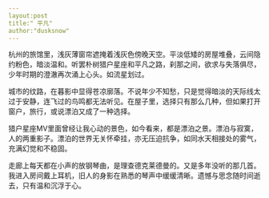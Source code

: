 ```yaml
---
layout:post
title:" 平凡"
author:"dusksnow"
---
```

杭州的旅馆里，浅灰薄窗帘遮掩着浅灰色傍晚天空。平淡低矮的房屋堆叠，云间隐约粉色，暗淡温和。听罢朴树猎户星座和平凡之路，刹那之间，欲求与失落俱尽，少年时期的澄澈再次涌上心头。如流星划过。

城市的纹路，在暮影中显得苍凉廓落。不说年少不知愁，只是觉得暗淡的天际线太过于安静，连飞过的鸟鸣都无法听见。在屋子里，选择只有那么几种，但如果打开窗户，旅行，或说漂泊又成了一种选择。

猎户星座MV里面曾经让我心动的景色，如今看来，都是漂泊之景。漂泊与寂寞，人的两重影子。漂泊的世界无关怀牵挂，亦无压迫抗争，如同水天相接处的雾气，充满幻觉和不稳固。

走廊上每天都在小声的放钢琴曲，是理查德克莱德曼的。又是多年没听的那几首。我进入房间戴上耳机，旧人的身影在熟悉的琴声中缓缓清晰。遗憾与思念随时间逝去，只有温和沉浮于心。
